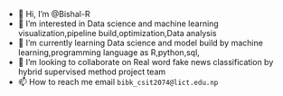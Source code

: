 - 👋 Hi, I’m @Bishal-R
- 👀 I’m interested in Data science and machine learning visualization,pipeline build,optimization,Data analysis
- 🌱 I’m currently learning Data science and model build by machine learning,programming language as R,python,sql,
- 💞️ I’m looking to collaborate on Real word fake news classification by hybrid supervised method project team
- 📫 How to reach me email `bibk_csit2074@lict.edu.np`

<!---
Bishal-R/Bishal-R is a ✨ special ✨ repository because its `README.md` (this file) appears on your GitHub profile.
You can click the Preview link to take a look at your changes.
--->
